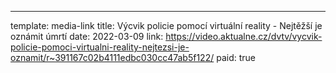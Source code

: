 ---
template: media-link
title: Výcvik policie pomocí virtuální reality - Nejtěžší je oznámit úmrtí
date: 2022-03-09
link: https://video.aktualne.cz/dvtv/vycvik-policie-pomoci-virtualni-reality-nejtezsi-je-oznamit/r~391167c02b4111edbc030cc47ab5f122/
paid: true